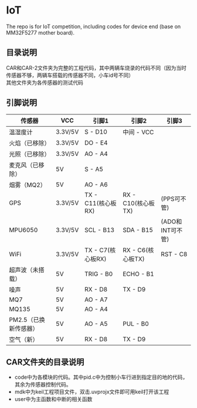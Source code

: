 # IoT
The repo is for IoT competition, including codes for device end (base on MM32F5277 mother board).

## 目录说明
CAR和CAR-2文件夹为完整的工程代码，其中两辆车烧录的代码不同（因为当时传感器不够，两辆车搭载的传感器不同，小车id号不同）  
其他文件夹为各传感器的测试代码

## 引脚说明
 | 传感器           | VCC     | 引脚1              | 引脚2              | 引脚3            |
 | ---------------- | ------- | ------------------ | ------------------ | ---------------- |
 | 温湿度计         | 3.3V/5V | S - D10            | 中间 - VCC         |
 | 火焰（已移除）   | 3.3V/5V | DO - E4            |                    |
 | 光照（已移除）   | 3.3V/5V | AO - A4            |                    |
 | 麦克风（已移除） | 5V      | S - A5             |                    |
 | 烟雾（MQ2）      | 5V      | AO - A6            |
 | GPS              | 3.3V/5V | TX - C11(核心板RX) | RX - C10(核心板TX) | (PPS可不管)      |
 | MPU6050          | 3.3V/5V | SCL - B13          | SDA - B15          | (ADO和INT可不管) |
 | WiFi             | 3.3V/5V | TX - C7(核心板RX)  | RX - C6(核心板TX)  | RST - C8         |
 | 超声波（未搭载）  | 5V      | TRIG - B0          | ECHO - B1          |
 | 噪声             | 5V      | RX - D8            | TX - D9            |
 | MQ7              | 5V      | AO - A7            |
 | MQ135            | 5V      | AO - A4            |
 | PM2.5（已换新传感器）| 5V      | AO - A5            | PUL - B0           |
 | 空气（新）          |5V       | RX - D8            |TX - D9|

 ## CAR文件夹的目录说明
 - code中为各模块的代码。其中pid.c中为控制小车行进到指定目的地的代码，其余为传感器控制代码。
 - mdk中为keil工程项目文件，双击.uvprojx文件即可用keil打开该工程
 - user中为主函数和中断的相关函数